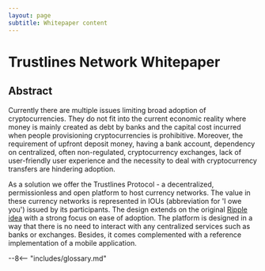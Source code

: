 ```yaml
---
layout: page
subtitle: Whitepaper content
---
```


# Trustlines Network Whitepaper

## Abstract

Currently there are multiple issues limiting broad adoption of cryptocurrencies. They do not fit into the current economic reality where money is mainly created as debt by banks and the capital cost incurred when people provisioning cryptocurrencies is prohibitive. Moreover, the requirement of upfront deposit money, having a bank account, dependency on centralized, often non-regulated, cryptocurrency exchanges, lack of user-friendly user experience and the necessity to deal with cryptocurrency transfers are hindering adoption. 

As a solution we offer the Trustlines Protocol - a decentralized, permissionless and open platform to host currency networks. The value in these currency networks is represented in IOUs (abbreviation for 'I owe you') issued by its participants. The design extends on the original [Ripple idea](http://archive.ripple-project.org/decentralizedcurrency.pdf) with a strong focus on ease of adoption. The platform is designed in a way that there is no need to interact with any centralized services such as banks or exchanges. Besides, it comes complemented with a reference implementation of a mobile application.

--8<-- "includes/glossary.md"
